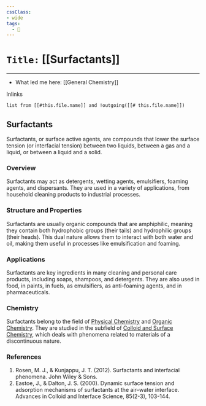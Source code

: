 ```yaml
---
cssClass:
- wide
tags:
  - 🧪
---
```


# `Title:` [[Surfactants]]
--- 

- What led me here: [[General Chemistry]]

Inlinks
```dataview 
list from [[#this.file.name]] and !outgoing([[# this.file.name]]) 
```

## Surfactants

Surfactants, or surface active agents, are compounds that lower the surface tension (or interfacial tension) between two liquids, between a gas and a liquid, or between a liquid and a solid.

### Overview

Surfactants may act as detergents, wetting agents, emulsifiers, foaming agents, and dispersants. They are used in a variety of applications, from household cleaning products to industrial processes. 

### Structure and Properties

Surfactants are usually organic compounds that are amphiphilic, meaning they contain both hydrophobic groups (their tails) and hydrophilic groups (their heads). This dual nature allows them to interact with both water and oil, making them useful in processes like emulsification and foaming.

### Applications

Surfactants are key ingredients in many cleaning and personal care products, including soaps, shampoos, and detergents. They are also used in food, in paints, in fuels, as emulsifiers, as anti-foaming agents, and in pharmaceuticals.

### Chemistry

Surfactants belong to the field of [Physical Chemistry](https://en.wikipedia.org/wiki/Physical_chemistry) and [Organic Chemistry](https://en.wikipedia.org/wiki/Organic_chemistry). They are studied in the subfield of [Colloid and Surface Chemistry](https://en.wikipedia.org/wiki/Colloid_and_interface_science), which deals with phenomena related to materials of a discontinuous nature.

### References

1. Rosen, M. J., & Kunjappu, J. T. (2012). Surfactants and interfacial phenomena. John Wiley & Sons.
2. Eastoe, J., & Dalton, J. S. (2000). Dynamic surface tension and adsorption mechanisms of surfactants at the air–water interface. Advances in Colloid and Interface Science, 85(2-3), 103-144.
